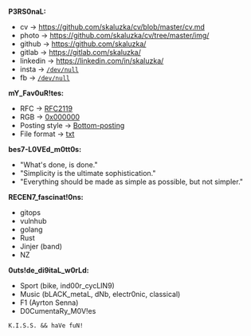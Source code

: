 **P3RS0naL:**
- cv -> https://github.com/skaluzka/cv/blob/master/cv.md
- photo -> https://github.com/skaluzka/cv/tree/master/img/
- github -> https://github.com/skaluzka/
- gitlab -> https://gitlab.com/skaluzka/
- linkedin -> https://linkedin.com/in/skaluzka/
- insta -> [`/dev/null`](https://en.wikipedia.org/wiki/Null_device)
- fb -> [`/dev/null`](https://en.wikipedia.org/wiki/Null_device)

**mY_Fav0uR!tes:**
- RFC -> [RFC2119](https://tools.ietf.org/html/rfc2119)
- RGB -> [0x000000](https://www.w3schools.com/colors/color_tryit.asp?hex=000000)
- Posting style -> [Bottom-posting](https://en.wikipedia.org/wiki/Posting_style#Bottom-posting)
- File format -> [txt](https://pubs.opengroup.org/onlinepubs/9699919799/basedefs/V1_chap03.html#tag_03_403)

**bes7-L0VEd_m0tt0s:**
- "What's done, is done."
- "Simplicity is the ultimate sophistication."
- "Everything should be made as simple as possible, but not simpler."

**RECEN7_fascinat!0ns:**
- gitops
- vulnhub
- golang
- Rust
- Jinjer (band)
- NZ

**0uts!de_di9itaL_w0rLd:**
- Sport (bike, ind00r_cycLIN9)
- Music (bLACK_metaL, dNb, electr0nic, classical)
- F1 (Ayrton Senna)
- D0CumentaRy_M0V!es


``K.I.S.S. && haVe fuN!``
